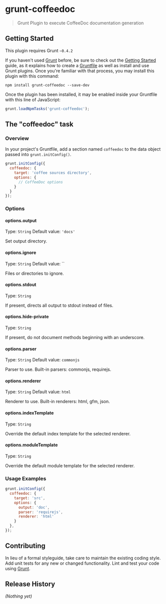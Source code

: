 # grunt-coffeedoc

> Grunt Plugin to execute CoffeeDoc documentation generation

## Getting Started
This plugin requires Grunt `~0.4.2`

If you haven't used [Grunt](http://gruntjs.com/) before, be sure to check out the [Getting Started](http://gruntjs.com/getting-started) guide, as it explains how to create a [Gruntfile](http://gruntjs.com/sample-gruntfile) as well as install and use Grunt plugins. Once you're familiar with that process, you may install this plugin with this command:

```shell
npm install grunt-coffeedoc --save-dev
```

Once the plugin has been installed, it may be enabled inside your Gruntfile with this line of JavaScript:

```js
grunt.loadNpmTasks('grunt-coffeedoc');
```

## The "coffeedoc" task

### Overview
In your project's Gruntfile, add a section named `coffeedoc` to the data object passed into `grunt.initConfig()`.

```js
grunt.initConfig({
  coffeedoc: {
    target: 'coffee sources directory',
    options: {
      // CoffeeDoc options
    }
  }
});
```

### Options

#### options.output
Type: `String`
Default value: `'docs'`

Set output directory.

#### options.ignore
Type: `String`
Default value: ``

Files or directories to ignore.

#### options.stdout
Type: `String`

If present, directs all output to stdout instead of files.

#### options.hide-private
Type: `String`

If present, do not document methods beginning with an underscore.

#### options.parser
Type: `String`
Default value: `commonjs`

Parser to use. Built-in parsers: commonjs, requirejs.

#### options.renderer
Type: `String`
Default value: `html`

Renderer to use. Built-in renderers: html, gfm, json.

#### options.indexTemplate
Type: `String`

Override the default index template for the selected renderer.

#### options.moduleTemplate
Type: `String`

Override the default module template for the selected renderer.

### Usage Examples

```js
grunt.initConfig({
  coffeedoc: {
    target: 'src',
    options: {
      output: 'doc',
      parser: 'requirejs',
      renderer: 'html'
    }
  },
});
```

## Contributing
In lieu of a formal styleguide, take care to maintain the existing coding style. Add unit tests for any new or changed functionality. Lint and test your code using [Grunt](http://gruntjs.com/).

## Release History
_(Nothing yet)_
